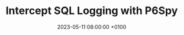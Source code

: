 ---
title: Intercept SQL Logging with P6Spy
layout: post
external_url: https://www.baeldung.com/java-p6spy-intercept-sql-logging
external_site: baeldung
date:   2023-05-11 08:00:00 +0100
---